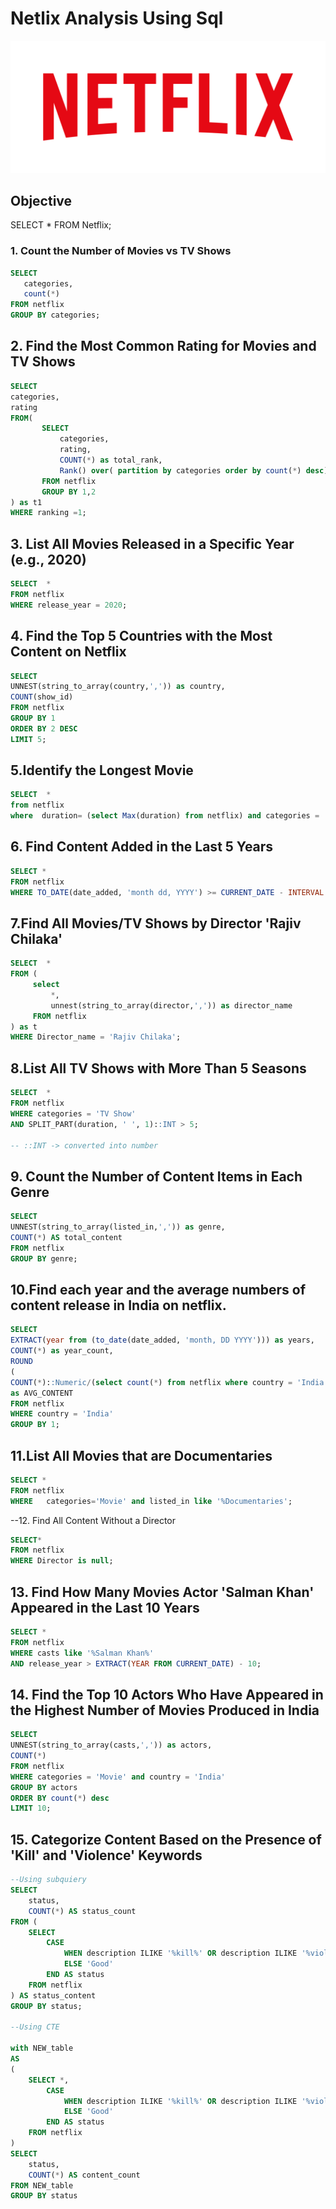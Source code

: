 # Netlix Analysis Using Sql

![Netflix logo](Netflix_Logo_RGB.png)

## Objective


SELECT * FROM Netflix;


### 1. Count the Number of Movies vs TV Shows

```sql
SELECT 
   categories,
   count(*)
FROM netflix
GROUP BY categories;
```

 ## 2. Find the Most Common Rating for Movies and TV Shows


```sql
SELECT 
categories,
rating
FROM(
       SELECT 
           categories,
           rating,
           COUNT(*) as total_rank,
           Rank() over( partition by categories order by count(*) desc) as ranking
       FROM netflix
       GROUP BY 1,2	   
) as t1
WHERE ranking =1;
```


 ## 3. List All Movies Released in a Specific Year (e.g., 2020)

```sql
SELECT  * 
FROM netflix
WHERE release_year = 2020;
```


 ## 4. Find the Top 5 Countries with the Most Content on Netflix
```sql
SELECT 
UNNEST(string_to_array(country,',')) as country,
COUNT(show_id)
FROM netflix
GROUP BY 1
ORDER BY 2 DESC
LIMIT 5;
```


 ##  5.Identify the Longest Movie

```sql
SELECT  *
from netflix
where  duration= (select Max(duration) from netflix) and categories = 'Movie';
```


 ##  6. Find Content Added in the Last 5 Years

```sql
SELECT *
FROM netflix
WHERE TO_DATE(date_added, 'month dd, YYYY') >= CURRENT_DATE - INTERVAL '5 years';
```


 ##  7.Find All Movies/TV Shows by Director 'Rajiv Chilaka'

```sql
SELECT  *
FROM (
     select 
         *,
         unnest(string_to_array(director,',')) as director_name
     FROM netflix
) as t
WHERE Director_name = 'Rajiv Chilaka';
```


 ##  8.List All TV Shows with More Than 5 Seasons

```sql
SELECT  *
FROM netflix
WHERE categories = 'TV Show' 
AND SPLIT_PART(duration, ' ', 1)::INT > 5;

-- ::INT -> converted into number
```


 ##  9. Count the Number of Content Items in Each Genre

```sql
SELECT 
UNNEST(string_to_array(listed_in,',')) as genre,
COUNT(*) AS total_content
FROM netflix
GROUP BY genre;
```


 ##  10.Find each year and the average numbers of content release in India on netflix.

```sql
SELECT
EXTRACT(year from (to_date(date_added, 'month, DD YYYY'))) as years,
COUNT(*) as year_count,
ROUND
(
COUNT(*)::Numeric/(select count(*) from netflix where country = 'India')::NUMERIC*100,2)
as AVG_CONTENT 
FROM netflix
WHERE country = 'India' 
GROUP BY 1;
```



 ##  11.List All Movies that are Documentaries


```sql
SELECT * 
FROM netflix
WHERE   categories='Movie' and listed_in like '%Documentaries';
```


--12. Find All Content Without a Director


```sql
SELECT*
FROM netflix 
WHERE Director is null;
```


 ## 13. Find How Many Movies Actor 'Salman Khan' Appeared in the Last 10 Years


```sql
SELECT *
FROM netflix
WHERE casts like '%Salman Khan%'
AND release_year > EXTRACT(YEAR FROM CURRENT_DATE) - 10;
```




 ## 14. Find the Top 10 Actors Who Have Appeared in the Highest Number of Movies Produced in India

```sql
SELECT
UNNEST(string_to_array(casts,',')) as actors,
COUNT(*)
FROM netflix
WHERE categories = 'Movie' and country = 'India'
GROUP BY actors
ORDER BY count(*) desc
LIMIT 10;
```


 ## 15. Categorize Content Based on the Presence of 'Kill' and 'Violence' Keywords


```sql
--Using subquiery
SELECT 
    status,
    COUNT(*) AS status_count
FROM (
    SELECT 
        CASE 
            WHEN description ILIKE '%kill%' OR description ILIKE '%violence%' THEN 'Bad'
            ELSE 'Good'
        END AS status
    FROM netflix
) AS status_content
GROUP BY status;

--Using CTE

with NEW_table 
AS 
(
    SELECT *,
        CASE 
            WHEN description ILIKE '%kill%' OR description ILIKE '%violence%' THEN 'Bad'
            ELSE 'Good'
        END AS status
    FROM netflix
) 
SELECT 
    status,
    COUNT(*) AS content_count
FROM NEW_table
GROUP BY status
```
